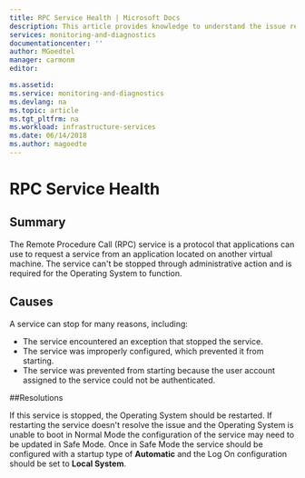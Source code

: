 ```yaml
---
title: RPC Service Health | Microsoft Docs
description: This article provides knowledge to understand the issue reported, what are the possible causes, and how to resolve the health issue identified by Azure Monitor VM Health.
services: monitoring-and-diagnostics
documentationcenter: ''
author: MGoedtel
manager: carmonm
editor: 

ms.assetid: 
ms.service: monitoring-and-diagnostics
ms.devlang: na
ms.topic: article
ms.tgt_pltfrm: na
ms.workload: infrastructure-services
ms.date: 06/14/2018
ms.author: magoedte
---
```


# RPC Service Health

## Summary

The Remote Procedure Call (RPC) service is a protocol that applications can use to request a service from an application located on another virtual machine.  The service can't be stopped through administrative action and is required for the Operating System to function.

## Causes

A service can stop for many reasons, including:

- The service encountered an exception that stopped the service.
- The service was improperly configured, which prevented it from starting.
- The service was prevented from starting because the user account assigned to the service could not be authenticated.

##Resolutions

If this service is stopped, the Operating System should be restarted. If restarting the service doesn't resolve the issue and the Operating System is unable to boot in Normal Mode the configuration of the service may need to be updated in Safe Mode. Once in Safe Mode the service should be configured with a startup type of **Automatic** and the Log On configuration should be set to **Local System**.